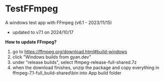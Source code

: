 # TestFFmpeg
A windows test app with FFmpeg (v6.1 - 2023/11/15)  
- updated to v7.1 on 2024/10/17  

**How to update FFmpeg?**
1. go to https://ffmpeg.org/download.html#build-windows  
2. click "Windows builds from gyan.dev"  
3. under "release builds", select ffmpeg-release-full-shared.7z  
4. when the download finishes, unzip the package and copy everything in ffmpeg-7.1-full_build-shared\bin into App build folder  
